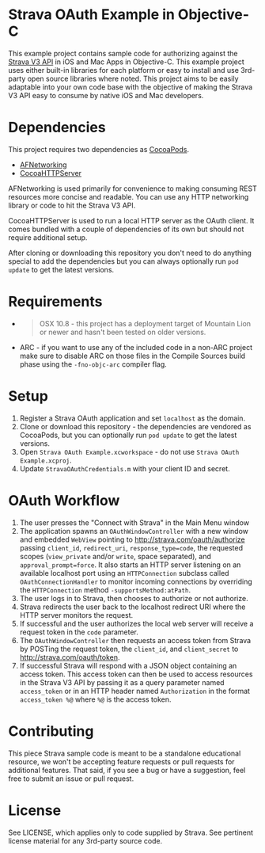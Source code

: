 # Strava OAuth Example in Objective-C

This example project contains sample code for authorizing against the
[Strava V3 API](http://developer.strava.com) in iOS and Mac Apps in Objective-C.
This example project uses either built-in libraries for each platform or easy to
install and use 3rd-party open source libraries where noted. This project aims to
be easily adaptable into your own code base with the objective of making the
Strava V3 API easy to consume by native iOS and Mac developers.

# Dependencies

This project requires two dependencies as [CocoaPods](http://cocoapods.org).

* [AFNetworking](https://github.com/AFNetworking/AFNetworking)
* [CocoaHTTPServer](https://github.com/robbiehanson/CocoaHTTPServer)

AFNetworking is used primarily for convenience to making consuming REST resources
more concise and readable. You can use any HTTP networking library or code to hit
the Strava V3 API.

CocoaHTTPServer is used to run a local HTTP server as the OAuth client. It comes bundled
with a couple of dependencies of its own but should not require additional setup.

After cloning or downloading this repository you don't need to do
anything special to add the dependencies but you can always optionally
run `pod update` to get the latest versions.

# Requirements

* > OSX 10.8 - this project has a deployment target of Mountain Lion or
  newer and hasn't been tested on older versions.
* ARC - if you want to use any of the included code in a non-ARC project make
sure to disable ARC on those files in the Compile Sources build phase using the
`-fno-objc-arc` compiler flag.

# Setup

1. Register a Strava OAuth application and set `localhost` as the domain.
2. Clone or download this repository - the dependencies are vendored as
CocoaPods, but you can optionally run `pod update` to get the latest
versions.
3. Open `Strava OAuth Example.xcworkspace` - do not use `Strava OAuth Example.xcproj`.
4. Update `StravaOAuthCredentials.m` with your client ID and secret.

# OAuth Workflow

1. The user presses the "Connect with Strava" in the Main Menu window
2. The application spawns an `OAuthWindowController` with a new window and embedded `WebView`
		pointing to http://strava.com/oauth/authorize passing `client_id`, `redirect_uri`, `response_type=code`,
		the requested scopes (`view_private` and/or `write`, space separated), and `approval_prompt=force`.
		It also starts an HTTP server listening on an available localhost
    port using an `HTTPConnection` subclass called `OAuthConnectionHandler` to monitor incoming connections
    by overriding the `HTTPConnection` method `-supportsMethod:atPath`.
3. The user logs in to Strava, then chooses to authorize or not authorize.
4. Strava redirects the user back to the localhost redirect URI where the HTTP server monitors the
		request.
5. If successful and the user authorizes the local web server will receive a request token in the
		`code` parameter.
6. The `OAuthWindowController` then requests an access token from Strava by POSTing the request token,
		the `client_id`, and `client_secret` to http://strava.com/oauth/token.
7. If successful Strava will respond with a JSON object containing an access token. This access token
		can then be used to access resources in the Strava V3 API by passing it as a query parameter named
		`access_token` or in an HTTP header named `Authorization` in the format `access_token %@` where
		`%@` is the access token.

# Contributing

This piece Strava sample code is meant to be a standalone educational resource, we won't
be accepting feature requests or pull requests for additional features. That said, if you
see a bug or have a suggestion, feel free to submit an issue or pull request.

# License

See LICENSE, which applies only to code supplied by Strava. See pertinent license material
for any 3rd-party source code.

